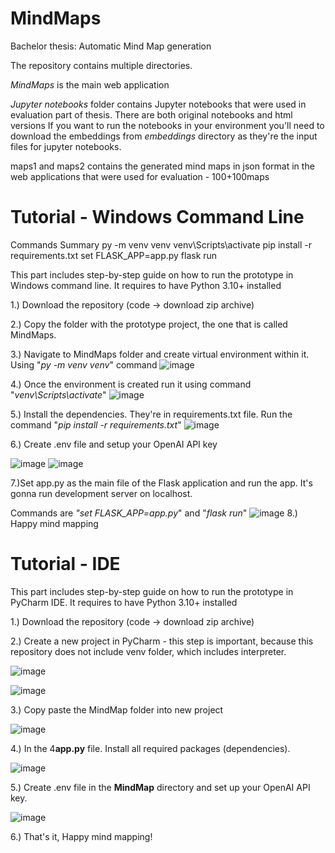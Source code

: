 # MindMaps
Bachelor thesis: Automatic Mind Map generation

The repository contains multiple directories.

*MindMaps* is the main web application

*Jupyter notebooks* folder contains Jupyter notebooks that were used in evaluation part of thesis. There are both original notebooks and html versions
If you want to run the notebooks in your environment you'll need to download the embeddings from *embeddings* directory as they're the input files for jupyter notebooks.

maps1 and maps2 contains the generated mind maps in json format in the web applications that were used for evaluation - 100+100maps


# Tutorial - Windows Command Line
Commands Summary
py -m venv venv
venv\Scripts\activate
pip install -r requirements.txt
set FLASK_APP=app.py
flask run

This part includes step-by-step guide on how to run the prototype in Windows command line. It requires to have Python 3.10+ installed

1.) Download the repository (code -> download zip archive)

2.) Copy the folder with the prototype project, the one that is called MindMaps.

3.) Navigate to MindMaps folder and create virtual environment within it. Using "*py -m venv venv*" command
![image](https://github.com/user-attachments/assets/3ecda94a-7d78-432a-bd6c-72a2fbd8eb35)


4.) Once the environment is created run it using command "*venv\Scripts\activate*"
![image](https://github.com/user-attachments/assets/d74eb178-f9f6-4ca0-99ea-d5e59d0c7089)

5.) Install the dependencies. They're in requirements.txt file. Run the command "*pip install -r requirements.txt*"
![image](https://github.com/user-attachments/assets/fc661653-5561-46d1-8c13-0c4b6ead35d0)

6.) Create .env file and setup your OpenAI API key

![image](https://github.com/user-attachments/assets/819355e9-671a-465c-a066-f97ea20dc115)
![image](https://github.com/user-attachments/assets/65261d46-fb1a-4453-8a28-7e23231a5b39)

7.)Set app.py as the main file of the Flask application and run the app. It's gonna run development server on localhost.

Commands are *"set FLASK_APP=app.py*" and "*flask run*"
![image](https://github.com/user-attachments/assets/24cf2488-a9ac-452f-ae3c-ff3d15ecb5b7)
8.) Happy mind mapping


# Tutorial - IDE
This part includes step-by-step guide on how to run the prototype in PyCharm IDE. It requires to have Python 3.10+ installed

1.) Download the repository (code -> download zip archive)

2.) Create a new project in PyCharm - this step is important, because this repository does not include venv folder, which includes interpreter.

![image](https://github.com/user-attachments/assets/e0ff4818-64e5-4abf-b4d5-cdfae5dd3ca8)

![image](https://github.com/user-attachments/assets/c244838d-bf58-483a-9781-8d323f9a5e10)



3.) Copy paste the MindMap folder into new project

![image](https://github.com/user-attachments/assets/d145d15d-eddd-4668-a164-cac1c8353500)


4.) In the 4**app.py** file. Install all required packages (dependencies).

![image](https://github.com/user-attachments/assets/a443aac7-a0d0-44bf-89ff-d3a571733750)


5.) Create .env file in the **MindMap** directory and set up your OpenAI API key.

![image](https://github.com/user-attachments/assets/fae529c1-85e3-4299-8099-86cc73e02247)



6.) That's it, Happy mind mapping!

